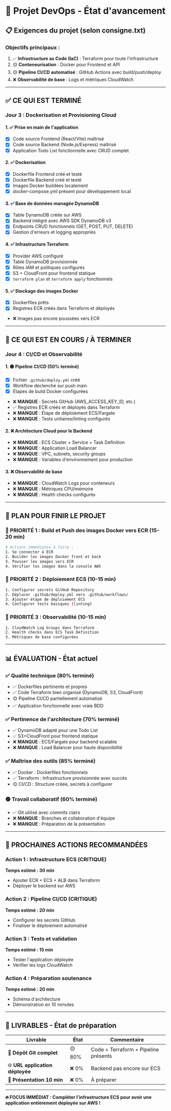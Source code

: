 # 🎯 Projet DevOps - État d'avancement

## 📋 **Exigences du projet (selon consigne.txt)**

### **Objectifs principaux :**

1. ✅ **Infrastructure as Code (IaC)** : Terraform pour toute l'infrastructure
2. 🟡 **Conteneurisation** : Docker pour Frontend et API
3. 🟡 **Pipeline CI/CD automatisé** : GitHub Actions avec build/push/deploy
4. ❌ **Observabilité de base** : Logs et métriques CloudWatch

---

## ✅ **CE QUI EST TERMINÉ**

### **Jour 3 : Dockerisation et Provisioning Cloud**

#### 1. ✅ **Prise en main de l'application**

- [x] Code source Frontend (React/Vite) maîtrisé
- [x] Code source Backend (Node.js/Express) maîtrisé
- [x] Application Todo List fonctionnelle avec CRUD complet

#### 2. ✅ **Dockerisation**

- [x] Dockerfile Frontend créé et testé
- [x] Dockerfile Backend créé et testé
- [x] Images Docker buildées localement
- [x] docker-compose.yml présent pour développement local

#### 3. ✅ **Base de données managée DynamoDB**

- [x] Table DynamoDB créée sur AWS
- [x] Backend intégré avec AWS SDK DynamoDB v3
- [x] Endpoints CRUD fonctionnels (GET, POST, PUT, DELETE)
- [x] Gestion d'erreurs et logging appropriés

#### 4. ✅ **Infrastructure Terraform**

- [x] Provider AWS configuré
- [x] Table DynamoDB provisionnée
- [x] Rôles IAM et politiques configurés
- [x] S3 + CloudFront pour frontend statique
- [x] `terraform plan` et `terraform apply` fonctionnels

#### 5. ✅ **Stockage des images Docker**

- [x] Dockerfiles prêts
- [x] Registres ECR créés dans Terraform et déployés
- ❌ Images pas encore poussées vers ECR

---

## 🚧 **CE QUI EST EN COURS / À TERMINER**

### **Jour 4 : CI/CD et Observabilité**

#### 1. 🟡 **Pipeline CI/CD** (50% terminé)

- [x] Fichier `.github/deploy.yml` créé
- [x] Workflow déclenché sur push main
- [x] Étapes de build Docker configurées
- ❌ **MANQUE** : Secrets GitHub (AWS_ACCESS_KEY_ID, etc.)
- ✅ Registres ECR créés et déployés dans Terraform
- ❌ **MANQUE** : Étape de déploiement ECS/Fargate
- ❌ **MANQUE** : Tests unitaires/linting configurés

#### 2. ❌ **Architecture Cloud pour le Backend**

- ❌ **MANQUE** : ECS Cluster + Service + Task Definition
- ❌ **MANQUE** : Application Load Balancer
- ❌ **MANQUE** : VPC, subnets, security groups
- ❌ **MANQUE** : Variables d'environnement pour production

#### 3. ❌ **Observabilité de base**

- ❌ **MANQUE** : CloudWatch Logs pour conteneurs
- ❌ **MANQUE** : Métriques CPU/mémoire
- ❌ **MANQUE** : Health checks configurés

---

## 🎯 **PLAN POUR FINIR LE PROJET**

### **🚨 PRIORITÉ 1 : Build et Push des images Docker vers ECR (15-20 min)**

```bash
# Actions immédiates à faire :
1. Se connecter à ECR 
2. Builder les images Docker front et back
3. Pousser les images vers ECR
4. Vérifier les images dans la console AWS
```

### **🚨 PRIORITÉ 2 : Déploiement ECS (10-15 min)**

```bash
1. Configurer secrets GitHub Repository
2. Déplacer .github/deploy.yml vers .github/workflows/
3. Ajouter étape de déploiement ECS
4. Configurer tests basiques (linting)
```

### **🚨 PRIORITÉ 3 : Observabilité (10-15 min)**

```bash
1. CloudWatch Log Groups dans Terraform
2. Health checks dans ECS Task Definition
3. Métriques de base configurées
```

---

## 📊 **ÉVALUATION - État actuel**

### **✅ Qualité technique (80% terminé)**

- ✅ Dockerfiles pertinents et propres
- ✅ Code Terraform bien organisé (DynamoDB, S3, CloudFront)
- 🟡 Pipeline CI/CD partiellement automatisé
- ✅ Application fonctionnelle avec vraie BDD

### **✅ Pertinence de l'architecture (70% terminé)**

- ✅ DynamoDB adapté pour une Todo List
- ✅ S3+CloudFront pour frontend statique
- ❌ **MANQUE** : ECS/Fargate pour backend scalable
- ❌ **MANQUE** : Load Balancer pour haute disponibilité

### **✅ Maîtrise des outils (85% terminé)**

- ✅ Docker : Dockerfiles fonctionnels
- ✅ Terraform : Infrastructure provisionnée avec succès
- 🟡 CI/CD : Structure créée, secrets à configurer

### **🟡 Travail collaboratif (60% terminé)**

- ✅ Git utilisé avec commits clairs
- ❌ **MANQUE** : Branches et collaboration d'équipe
- ❌ **MANQUE** : Préparation de la présentation

---

## 🚀 **PROCHAINES ACTIONS RECOMMANDÉES**

### **Action 1 : Infrastructure ECS (CRITIQUE)**

**Temps estimé : 30 min**

- Ajouter ECR + ECS + ALB dans Terraform
- Déployer le backend sur AWS

### **Action 2 : Pipeline CI/CD (CRITIQUE)**

**Temps estimé : 20 min**

- Configurer les secrets GitHub
- Finaliser le déploiement automatisé

### **Action 3 : Tests et validation**

**Temps estimé : 15 min**

- Tester l'application déployée
- Vérifier les logs CloudWatch

### **Action 4 : Préparation soutenance**

**Temps estimé : 20 min**

- Schéma d'architecture
- Démonstration en 10 minutes

---

## 🎯 **LIVRABLES - État de préparation**

| Livrable                        | État   | Commentaire                          |
| ------------------------------- | ------ | ------------------------------------ |
| 📂 **Dépôt Git complet**        | 🟡 80% | Code + Terraform + Pipeline présents |
| 🌐 **URL application déployée** | ❌ 0%  | Backend pas encore sur ECS           |
| 🎤 **Présentation 10 min**      | ❌ 0%  | À préparer                           |

---

**🔥 FOCUS IMMÉDIAT : Compléter l'infrastructure ECS pour avoir une application entièrement déployée sur AWS !**
